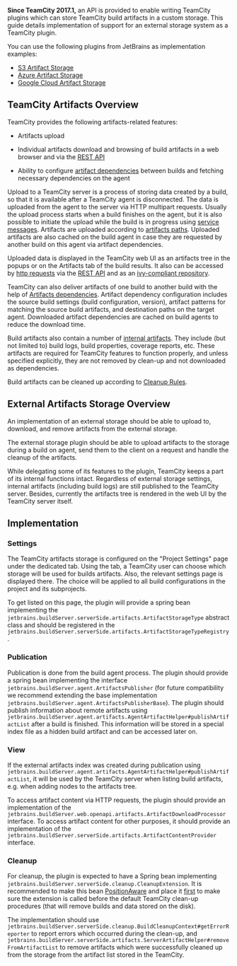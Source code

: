 [//]: # (title: External Storage Implementation Guide)
[//]: # (auxiliary-id: External+Storage+Implementation+Guide.html)

__Since TeamCity 2017.1,__ an API is provided to enable writing TeamCity plugins which can store TeamCity build artifacts in a custom storage. This guide details implementation of support for an external storage system as a TeamCity plugin.

You can use the following plugins from JetBrains as implementation examples:
* [S3 Artifact Storage](https://plugins.jetbrains.com/plugin/9623-s3-artifact-storage)
* [Azure Artifact Storage](https://plugins.jetbrains.com/plugin/9617-azure-artifact-storage)
* [Google Cloud Artifact Storage](https://plugins.jetbrains.com/plugin/9634-google-artifact-storage)


## TeamCity Artifacts Overview

TeamCity provides the following artifacts\-related features:
* Artifacts upload

* Individual artifacts download and browsing of build artifacts in a web browser and via the [REST API](https://www.jetbrains.com/help/teamcity/?rest-api)

* Ability to configure [artifact dependencies](https://www.jetbrains.com/help/teamcity/?artifact-dependencies) between builds and fetching necessary dependencies on the agent

Upload to a TeamCity server is a process of storing data created by a build, so that it is available after a TeamCity agent is disconnected. The data is uploaded from the agent to the server via HTTP multipart requests. Usually the upload process starts when a build finishes on the agent, but it is also possible to initiate the upload while the build is in progress using [service messages](https://confluence.jetbrains.com/display/TCD10/Build+Script+Interaction+with+TeamCity#BuildScriptInteractionwithTeamCity-artPublishingPublishingArtifactswhiletheBuildisStillinProgress). Artifacts are uploaded according to [artifacts paths](https://confluence.jetbrains.com/display/TCD10/Configuring+General+Settings#ConfiguringGeneralSettings-artifactPaths). Uploaded artifacts are also cached on the build agent in case they are requested by another build on this agent via artifact dependencies.

Uploaded data is displayed in the TeamCity web UI as an artifacts tree in the popups or on the Artifacts tab of the build results. It also can be accessed by [http requests](https://confluence.jetbrains.com/display/TCD10/Patterns+For+Accessing+Build+Artifacts) via the [REST API](https://confluence.jetbrains.com/display/TCD10/REST+API#RESTAPI-build_artifacts) and as an [ivy-compliant repository](https://confluence.jetbrains.com/display/TCD10/Artifact+Dependencies#ArtifactDependencies.mdConfiguringArtifactDependenciesUsingAntBuildScript).

TeamCity can also deliver artifacts of one build to another build with the help of [Artifacts dependencies](https://confluence.jetbrains.com/display/TCD10/Artifact+Dependencies). Artifact dependency configuration includes the source build settings (build configuration, version), artifact patterns for matching the source build artifacts, and destination paths on the target agent. Downloaded artifact dependencies are cached on build agents to reduce the download time.

Build artifacts also contain a number of [internal artifacts](https://confluence.jetbrains.com/display/TCD10/Build+Artifact#BuildArtifact-HiddenArtifacts). They include (but not limited to) build logs, build properties, coverage reports, etc. These artifacts are required for TeamCity features to function properly, and unless specified explicitly, they are not removed by clean\-up and not downloaded as dependencies.

Build artifacts can be cleaned up according to [Cleanup Rules](https://confluence.jetbrains.com/display/TCD10/Clean-Up#Clean-Up-ProjectClean-upRules).

## External Artifacts Storage Overview

An implementation of an external storage should be able to upload to, download, and remove artifacts from the external storage.

The external storage plugin should be able to upload artifacts to the storage during a build on agent, send them to the client on a request  and handle the cleanup of the artifacts.

While delegating some of its features to the plugin, TeamCity keeps a part of its internal functions intact. Regardless of external storage settings, internal artifacts (including build logs) are still published to the TeamCity server. Besides, currently the artifacts tree is rendered in the web UI by the TeamCity server itself.

## Implementation

### Settings

The TeamCity artifacts storage is configured on the "Project Settings" page under the dedicated tab. Using the tab, a TeamCity user can choose which storage will be used for builds artifacts. Also, the relevant settings page is displayed there. The choice will be applied to all build configurations in the project and its subprojects.

To get listed on this page, the plugin will provide a spring bean implementing the `jetbrains.buildServer.serverSide.artifacts.ArtifactStorageType` abstract class and should be registered in the `jetbrains.buildServer.serverSide.artifacts.ArtifactStorageTypeRegistry`.

### Publication

Publication is done from the build agent process. The plugin should provide a spring bean implementing the interface `jetbrains.buildServer.agent.ArtifactsPublisher` (for future compatibility we recommend extending the base implementation `jetbrains.buildServer.agent.ArtifactsPublisherBase`). The plugin should publish information about remote artifacts using `jetbrains.buildServer.agent.artifacts.AgentArtifactHelper#publishArtifactList` after a build is finished. This information will be stored in a special index file as a hidden build artifact and can be accessed later on.

### View

If the external artifacts index was created during publication using `jetbrains.buildServer.agent.artifacts.AgentArtifactHelper#publishArtifactList`, it will be used by the TeamCity server when listing build artifacts, e.g. when adding nodes to the artifacts tree.

To access artifact content via HTTP requests, the plugin should provide an implementation of the `jetbrains.buildServer.web.openapi.artifacts.ArtifactDownloadProcessor` interface. To access artifact content for other purposes, it should provide an implementation of the `jetbrains.buildServer.serverSide.artifacts.ArtifactContentProvider` interface.

### Cleanup

For cleanup, the plugin is expected to have a Spring bean implementing `jetbrains.buildServer.serverSide.cleanup.CleanupExtension`. It is recommended to make this bean [PositionAware](http://javadoc.jetbrains.net/teamcity/openapi/10.0/jetbrains/buildServer/util/positioning/PositionAware.html) and place it [first](http://javadoc.jetbrains.net/teamcity/openapi/10.0/jetbrains/buildServer/util/positioning/PositionConstraint.html#first()) to make sure the extension is called before the default TeamCity clean\-up procedures (that will remove builds and data stored on the disk).

The implementation should use `jetbrains.buildServer.serverSide.cleanup.BuildCleanupContext#getErrorReporter` to report errors which occurred during the clean\-up, and `jetbrains.buildServer.serverSide.artifacts.ServerArtifactHelper#removeFromArtifactList` to remove artifacts which were successfully cleaned up from the storage from the artifact list stored in the TeamCity.

 

 

 
